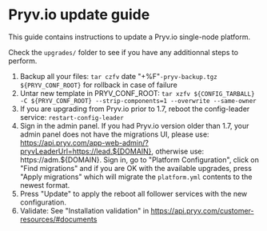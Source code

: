 # Pryv.io update guide

This guide contains instructions to update a Pryv.io single-node platform.

Check the `upgrades/` folder to see if you have any additionnal steps to perform.

1. Backup all your files: `tar czfv` date "+%F"`-pryv-backup.tgz ${PRYV_CONF_ROOT}` for rollback in case of failure
2. Untar new template in PRYV_CONF_ROOT: `tar xzfv ${CONFIG_TARBALL} -C ${PRYV_CONF_ROOT} --strip-components=1 --overwrite --same-owner`
3. If you are upgrading from Pryv.io prior to 1.7, reboot the config-leader service: `restart-config-leader`
4. Sign in the admin panel. If you had Pryv.io version older than 1.7, your admin panel does not have the migrations UI, please use: https://api.pryv.com/app-web-admin/?pryvLeaderUrl=https://lead.${DOMAIN}, otherwise use: https://adm.${DOMAIN}. Sign in, go to "Platform Configuration", click on "Find migrations" and if you are OK with the available upgrades, press "Apply migrations" which will migrate the `platform.yml` contents to the newest format.
5. Press "Update" to apply the reboot all follower services with the new configuration.
6. Validate: See "Installation validation" in https://api.pryv.com/customer-resources/#documents
